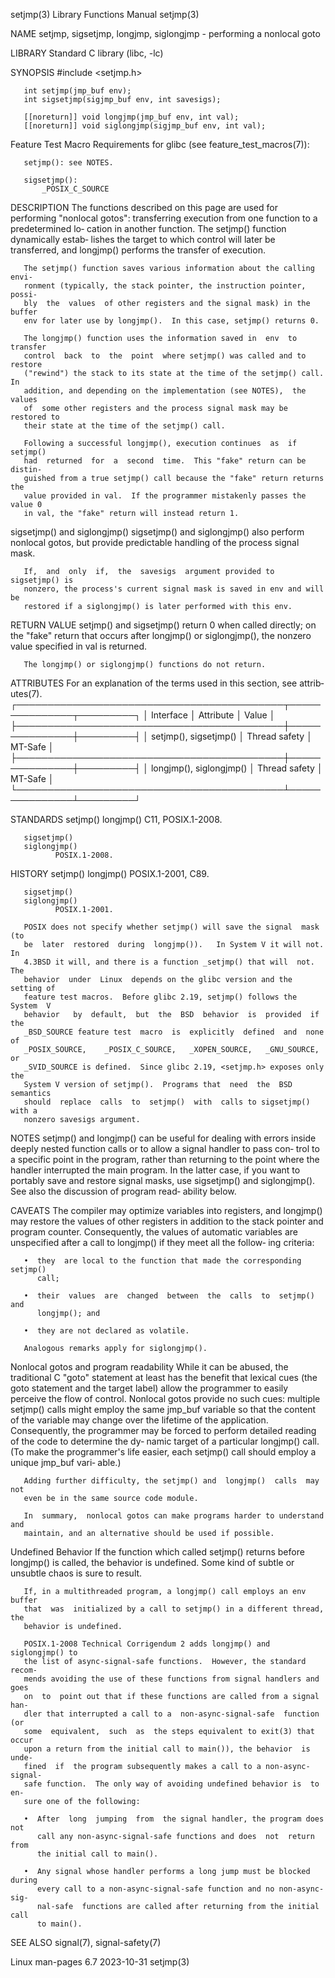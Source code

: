setjmp(3)                  Library Functions Manual                  setjmp(3)

NAME
       setjmp, sigsetjmp, longjmp, siglongjmp  - performing a nonlocal goto

LIBRARY
       Standard C library (libc, -lc)

SYNOPSIS
       #include <setjmp.h>

       int setjmp(jmp_buf env);
       int sigsetjmp(sigjmp_buf env, int savesigs);

       [[noreturn]] void longjmp(jmp_buf env, int val);
       [[noreturn]] void siglongjmp(sigjmp_buf env, int val);

   Feature Test Macro Requirements for glibc (see feature_test_macros(7)):

       setjmp(): see NOTES.

       sigsetjmp():
           _POSIX_C_SOURCE

DESCRIPTION
       The  functions described on this page are used for performing "nonlocal
       gotos": transferring execution from one function to a predetermined lo‐
       cation in another function.  The setjmp() function  dynamically  estab‐
       lishes  the  target  to  which  control  will later be transferred, and
       longjmp() performs the transfer of execution.

       The setjmp() function saves various information about the calling envi‐
       ronment (typically, the stack pointer, the instruction pointer,  possi‐
       bly  the  values  of other registers and the signal mask) in the buffer
       env for later use by longjmp().  In this case, setjmp() returns 0.

       The longjmp() function uses the information saved in  env  to  transfer
       control  back  to  the  point  where setjmp() was called and to restore
       ("rewind") the stack to its state at the time of the setjmp() call.  In
       addition, and depending on the implementation (see NOTES),  the  values
       of  some other registers and the process signal mask may be restored to
       their state at the time of the setjmp() call.

       Following a successful longjmp(), execution continues  as  if  setjmp()
       had  returned  for  a  second  time.  This "fake" return can be distin‐
       guished from a true setjmp() call because the "fake" return returns the
       value provided in val.  If the programmer mistakenly passes the value 0
       in val, the "fake" return will instead return 1.

   sigsetjmp() and siglongjmp()
       sigsetjmp() and siglongjmp() also perform nonlocal gotos,  but  provide
       predictable handling of the process signal mask.

       If,  and  only  if,  the  savesigs  argument provided to sigsetjmp() is
       nonzero, the process's current signal mask is saved in env and will  be
       restored if a siglongjmp() is later performed with this env.

RETURN VALUE
       setjmp()  and  sigsetjmp() return 0 when called directly; on the "fake"
       return that occurs after longjmp() or siglongjmp(), the  nonzero  value
       specified in val is returned.

       The longjmp() or siglongjmp() functions do not return.

ATTRIBUTES
       For  an  explanation  of  the  terms  used in this section, see attrib‐
       utes(7).
       ┌───────────────────────────────────────────┬───────────────┬─────────┐
       │ Interface                                 │ Attribute     │ Value   │
       ├───────────────────────────────────────────┼───────────────┼─────────┤
       │ setjmp(), sigsetjmp()                     │ Thread safety │ MT-Safe │
       ├───────────────────────────────────────────┼───────────────┼─────────┤
       │ longjmp(), siglongjmp()                   │ Thread safety │ MT-Safe │
       └───────────────────────────────────────────┴───────────────┴─────────┘

STANDARDS
       setjmp()
       longjmp()
              C11, POSIX.1-2008.

       sigsetjmp()
       siglongjmp()
              POSIX.1-2008.

HISTORY
       setjmp()
       longjmp()
              POSIX.1-2001, C89.

       sigsetjmp()
       siglongjmp()
              POSIX.1-2001.

       POSIX does not specify whether setjmp() will save the signal  mask  (to
       be  later  restored  during  longjmp()).   In System V it will not.  In
       4.3BSD it will, and there is a function _setjmp() that will  not.   The
       behavior  under  Linux  depends on the glibc version and the setting of
       feature test macros.  Before glibc 2.19, setjmp() follows the System  V
       behavior   by  default,  but  the  BSD  behavior  is  provided  if  the
       _BSD_SOURCE feature test  macro  is  explicitly  defined  and  none  of
       _POSIX_SOURCE,    _POSIX_C_SOURCE,   _XOPEN_SOURCE,   _GNU_SOURCE,   or
       _SVID_SOURCE is defined.  Since glibc 2.19, <setjmp.h> exposes only the
       System V version of setjmp().  Programs that  need  the  BSD  semantics
       should  replace  calls  to  setjmp()  with  calls to sigsetjmp() with a
       nonzero savesigs argument.

NOTES
       setjmp() and longjmp() can be useful for  dealing  with  errors  inside
       deeply  nested function calls or to allow a signal handler to pass con‐
       trol to a specific point in the program, rather than returning  to  the
       point  where  the  handler interrupted the main program.  In the latter
       case, if you want to  portably  save  and  restore  signal  masks,  use
       sigsetjmp() and siglongjmp().  See also the discussion of program read‐
       ability below.

CAVEATS
       The  compiler  may optimize variables into registers, and longjmp() may
       restore the values of other registers in addition to the stack  pointer
       and  program  counter.  Consequently, the values of automatic variables
       are unspecified after a call to longjmp() if they meet all the  follow‐
       ing criteria:

       •  they  are local to the function that made the corresponding setjmp()
          call;

       •  their  values  are  changed  between  the  calls  to  setjmp()   and
          longjmp(); and

       •  they are not declared as volatile.

       Analogous remarks apply for siglongjmp().

   Nonlocal gotos and program readability
       While it can be abused, the traditional C "goto" statement at least has
       the benefit that lexical cues (the goto statement and the target label)
       allow  the programmer to easily perceive the flow of control.  Nonlocal
       gotos provide no such cues: multiple setjmp() calls  might  employ  the
       same  jmp_buf  variable  so that the content of the variable may change
       over the lifetime of the application.  Consequently, the programmer may
       be forced to perform detailed reading of the code to determine the  dy‐
       namic target of a particular longjmp() call.  (To make the programmer's
       life  easier,  each  setjmp() call should employ a unique jmp_buf vari‐
       able.)

       Adding further difficulty, the setjmp() and  longjmp()  calls  may  not
       even be in the same source code module.

       In  summary,  nonlocal gotos can make programs harder to understand and
       maintain, and an alternative should be used if possible.

   Undefined Behavior
       If the function which  called  setjmp()  returns  before  longjmp()  is
       called,  the  behavior  is  undefined.  Some kind of subtle or unsubtle
       chaos is sure to result.

       If, in a multithreaded program, a longjmp() call employs an env  buffer
       that  was  initialized by a call to setjmp() in a different thread, the
       behavior is undefined.

       POSIX.1-2008 Technical Corrigendum 2 adds longjmp() and siglongjmp() to
       the list of async-signal-safe functions.  However, the standard  recom‐
       mends avoiding the use of these functions from signal handlers and goes
       on  to  point out that if these functions are called from a signal han‐
       dler that interrupted a call to a  non-async-signal-safe  function  (or
       some  equivalent,  such  as  the steps equivalent to exit(3) that occur
       upon a return from the initial call to main()), the behavior  is  unde‐
       fined  if  the program subsequently makes a call to a non-async-signal-
       safe function.  The only way of avoiding undefined behavior is  to  en‐
       sure one of the following:

       •  After  long  jumping  from  the signal handler, the program does not
          call any non-async-signal-safe functions and does  not  return  from
          the initial call to main().

       •  Any signal whose handler performs a long jump must be blocked during
          every call to a non-async-signal-safe function and no non-async-sig‐
          nal-safe  functions are called after returning from the initial call
          to main().

SEE ALSO
       signal(7), signal-safety(7)

Linux man-pages 6.7               2023-10-31                         setjmp(3)
